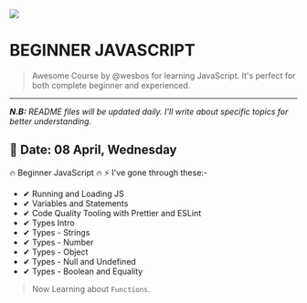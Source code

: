 ![](https://camo.githubusercontent.com/6f8aa461f5edbde195b8cc8254a9404f1a047dd6/68747470733a2f2f7265732e636c6f7564696e6172792e636f6d2f776573626f732f696d6167652f75706c6f61642f76313537343837363835312f424a532f424a532d536f6369616c2d53686172652e706e67)

# BEGINNER JAVASCRIPT 
 > Awesome Course by @wesbos for learning JavaScript. It's perfect for both complete beginner and experienced.
---

___N.B:___ _README files will be updated daily. I'll write about specific topics for better understanding._

## 🌙 Date:  08 April, Wednesday
🔥 Beginner JavaScript 🔥 
⚡ I've gone through these:-
   - ✔ Running and Loading JS
   - ✔ Variables and Statements
   - ✔ Code Quality Tooling with Prettier and ESLint
   - ✔ Types Intro
   - ✔ Types - Strings
   - ✔ Types - Number
   - ✔ Types - Object
   - ✔ Types - Null and Undefined
   - ✔ Types - Boolean and Equality
   
   > Now Learning about  `Functions`.


